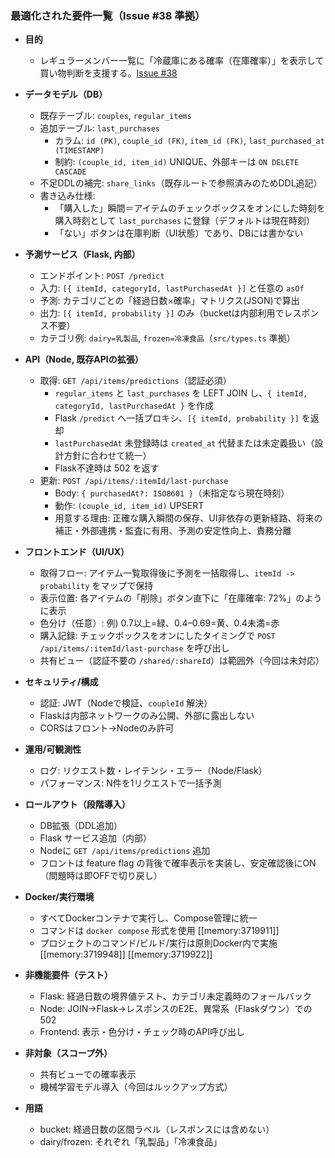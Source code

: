 ### 最適化された要件一覧（Issue #38 準拠）
- **目的**
  - レギュラーメンバー一覧に「冷蔵庫にある確率（在庫確率）」を表示して買い物判断を支援する。[Issue #38](https://github.com/atsushimemet/regular-member/issues/38)

- **データモデル（DB）**
  - 既存テーブル: `couples`, `regular_items`
  - 追加テーブル: `last_purchases`
    - カラム: `id (PK)`, `couple_id (FK)`, `item_id (FK)`, `last_purchased_at (TIMESTAMP)`
    - 制約: `(couple_id, item_id)` UNIQUE、外部キーは `ON DELETE CASCADE`
  - 不足DDLの補完: `share_links`（既存ルートで参照済みのためDDL追記）
  - 書き込み仕様:
    - 「購入した」瞬間＝アイテムのチェックボックスをオンにした時刻を購入時刻として `last_purchases` に登録（デフォルトは現在時刻）
    - 「ない」ボタンは在庫判断（UI状態）であり、DBには書かない

- **予測サービス（Flask, 内部）**
  - エンドポイント: `POST /predict`
  - 入力: `[{ itemId, categoryId, lastPurchasedAt }]` と任意の `asOf`
  - 予測: カテゴリごとの「経過日数×確率」マトリクス(JSON)で算出
  - 出力: `[{ itemId, probability }]` のみ（bucketは内部利用でレスポンス不要）
  - カテゴリ例: `dairy=乳製品`, `frozen=冷凍食品`（`src/types.ts` 準拠）

- **API（Node, 既存APIの拡張）**
  - 取得: `GET /api/items/predictions`（認証必須）
    - `regular_items` と `last_purchases` を LEFT JOIN し、`{ itemId, categoryId, lastPurchasedAt }` を作成
    - Flask `/predict` へ一括プロキシ、`[{ itemId, probability }]` を返却
    - `lastPurchasedAt` 未登録時は `created_at` 代替または未定義扱い（設計方針に合わせて統一）
    - Flask不達時は 502 を返す
  - 更新: `POST /api/items/:itemId/last-purchase`
    - Body: `{ purchasedAt?: ISO8601 }`（未指定なら現在時刻）
    - 動作: `(couple_id, item_id)` UPSERT
    - 用意する理由: 正確な購入瞬間の保存、UI非依存の更新経路、将来の補正・外部連携・監査に有用、予測の安定性向上、責務分離

- **フロントエンド（UI/UX）**
  - 取得フロー: アイテム一覧取得後に予測を一括取得し、`itemId -> probability` をマップで保持
  - 表示位置: 各アイテムの「削除」ボタン直下に「在庫確率: 72%」のように表示
  - 色分け（任意）: 例) 0.7以上=緑、0.4–0.69=黄、0.4未満=赤
  - 購入記録: チェックボックスをオンにしたタイミングで `POST /api/items/:itemId/last-purchase` を呼び出し
  - 共有ビュー（認証不要の `/shared/:shareId`）は範囲外（今回は未対応）

- **セキュリティ/構成**
  - 認証: JWT（Nodeで検証、`coupleId` 解決）
  - Flaskは内部ネットワークのみ公開、外部に露出しない
  - CORSはフロント→Nodeのみ許可

- **運用/可観測性**
  - ログ: リクエスト数・レイテンシ・エラー（Node/Flask）
  - パフォーマンス: N件を1リクエストで一括予測

- **ロールアウト（段階導入）**
  - DB拡張（DDL追加）
  - Flask サービス追加（内部）
  - Nodeに `GET /api/items/predictions` 追加
  - フロントは feature flag の背後で確率表示を実装し、安定確認後にON（問題時は即OFFで切り戻し）

- **Docker/実行環境**
  - すべてDockerコンテナで実行し、Compose管理に統一
  - コマンドは `docker compose` 形式を使用 [[memory:3719911]]
  - プロジェクトのコマンド/ビルド/実行は原則Docker内で実施 [[memory:3719948]] [[memory:3719922]]

- **非機能要件（テスト）**
  - Flask: 経過日数の境界値テスト、カテゴリ未定義時のフォールバック
  - Node: JOIN→Flask→レスポンスのE2E、異常系（Flaskダウン）での502
  - Frontend: 表示・色分け・チェック時のAPI呼び出し

- **非対象（スコープ外）**
  - 共有ビューでの確率表示
  - 機械学習モデル導入（今回はルックアップ方式）

- **用語**
  - bucket: 経過日数の区間ラベル（レスポンスには含めない）
  - dairy/frozen: それぞれ「乳製品」「冷凍食品」
